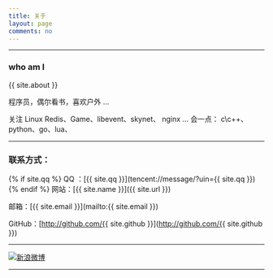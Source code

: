 ```yaml
---
title: 关于
layout: page
comments: no
---
```


---
### who am I 

{{ site.about }}

程序员，偶尔看书，喜欢户外 ...

关注 Linux Redis、Game、libevent、skynet、 nginx ...
会一点： c\c++、python、go、lua、

----

### 联系方式：

{% if site.qq %}
QQ ：[{{ site.qq }}](tencent://message/?uin={{ site.qq }})
{% endif %}
网站：[{{ site.name }}]({{ site.url }})

邮箱：[{{ site.email }}](mailto:{{ site.email }})

GitHub：[http://github.com/{{ site.github }}](http://github.com/{{ site.github }})

----

[![新浪微博](http://service.t.sina.com.cn/widget/qmd/1770097211/11d27894/3.png)](http://weibo.com/p/1005051770097211/home?is_hot=1)

----

